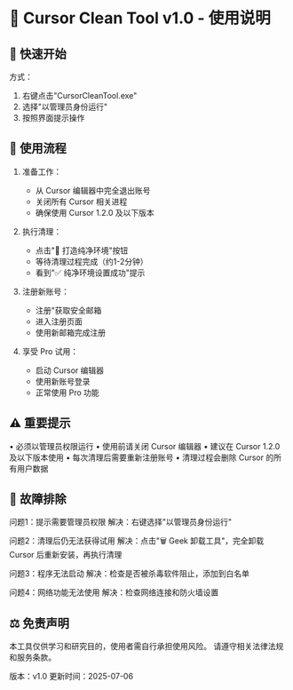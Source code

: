 🚀 Cursor Clean Tool v1.0 - 使用说明
==========================================

🚀 快速开始
-----------
方式：
1. 右键点击"CursorCleanTool.exe"
2. 选择"以管理员身份运行"
3. 按照界面提示操作

📖 使用流程
-----------
1. 准备工作：
   - 从 Cursor 编辑器中完全退出账号
   - 关闭所有 Cursor 相关进程
   - 确保使用 Cursor 1.2.0 及以下版本

2. 执行清理：
   - 点击"🧹 打造纯净环境"按钮
   - 等待清理过程完成（约1-2分钟）
   - 看到"✅ 纯净环境设置成功"提示

3. 注册新账号：
   - 注册"获取安全邮箱
   - 进入注册页面
   - 使用新邮箱完成注册

4. 享受 Pro 试用：
   - 启动 Cursor 编辑器
   - 使用新账号登录
   - 正常使用 Pro 功能

⚠️ 重要提示
-----------
• 必须以管理员权限运行
• 使用前请关闭 Cursor 编辑器
• 建议在 Cursor 1.2.0 及以下版本使用
• 每次清理后需要重新注册账号
• 清理过程会删除 Cursor 的所有用户数据

🔧 故障排除
-----------
问题1：提示需要管理员权限
解决：右键选择"以管理员身份运行"

问题2：清理后仍无法获得试用
解决：点击"🗑️ Geek 卸载工具"，完全卸载 Cursor 后重新安装，再执行清理

问题3：程序无法启动
解决：检查是否被杀毒软件阻止，添加到白名单

问题4：网络功能无法使用
解决：检查网络连接和防火墙设置


⚖️ 免责声明
-----------
本工具仅供学习和研究目的，使用者需自行承担使用风险。
请遵守相关法律法规和服务条款。


版本：v1.0
更新时间：2025-07-06

